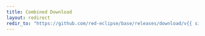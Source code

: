 ```yaml
---
title: Combined Download
layout: redirect
redir_to: "https://github.com/red-eclipse/base/releases/download/v{{ site.game_version }}/redeclipse_{{ site.game_version }}_combined.tar.bz2"
---
```

